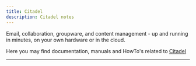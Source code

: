 ```yaml
---
title: Citadel 
description: Citadel notes
---
```

Email, collaboration, groupware, and content management -
up and running in minutes, on your own hardware or in the cloud.

Here you may find documentation, manuals and HowTo's related to [Citadel](https://citadel.org)

___________